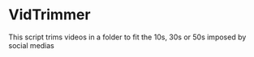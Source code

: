 # VidTrimmer
This script trims videos in a folder to fit the 10s, 30s or 50s imposed by social medias 
